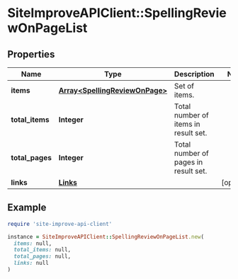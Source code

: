 # SiteImproveAPIClient::SpellingReviewOnPageList

## Properties

| Name | Type | Description | Notes |
| ---- | ---- | ----------- | ----- |
| **items** | [**Array&lt;SpellingReviewOnPage&gt;**](SpellingReviewOnPage.md) | Set of items. |  |
| **total_items** | **Integer** | Total number of items in result set. |  |
| **total_pages** | **Integer** | Total number of pages in result set. |  |
| **links** | [**Links**](Links.md) |  | [optional] |

## Example

```ruby
require 'site-improve-api-client'

instance = SiteImproveAPIClient::SpellingReviewOnPageList.new(
  items: null,
  total_items: null,
  total_pages: null,
  links: null
)
```

